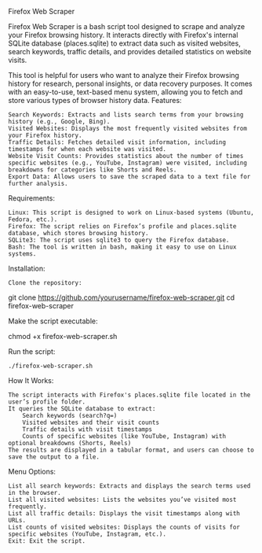 Firefox Web Scraper

Firefox Web Scraper is a bash script tool designed to scrape and analyze your Firefox browsing history. It interacts directly with Firefox's internal SQLite database (places.sqlite) to extract data such as visited websites, search keywords, traffic details, and provides detailed statistics on website visits.

This tool is helpful for users who want to analyze their Firefox browsing history for research, personal insights, or data recovery purposes. It comes with an easy-to-use, text-based menu system, allowing you to fetch and store various types of browser history data.
Features:

    Search Keywords: Extracts and lists search terms from your browsing history (e.g., Google, Bing).
    Visited Websites: Displays the most frequently visited websites from your Firefox history.
    Traffic Details: Fetches detailed visit information, including timestamps for when each website was visited.
    Website Visit Counts: Provides statistics about the number of times specific websites (e.g., YouTube, Instagram) were visited, including breakdowns for categories like Shorts and Reels.
    Export Data: Allows users to save the scraped data to a text file for further analysis.

Requirements:

    Linux: This script is designed to work on Linux-based systems (Ubuntu, Fedora, etc.).
    Firefox: The script relies on Firefox’s profile and places.sqlite database, which stores browsing history.
    SQLite3: The script uses sqlite3 to query the Firefox database.
    Bash: The tool is written in bash, making it easy to use on Linux systems.
Installation:

    Clone the repository:

git clone https://github.com/yourusername/firefox-web-scraper.git
cd firefox-web-scraper

Make the script executable:

chmod +x firefox-web-scraper.sh

Run the script:

    ./firefox-web-scraper.sh

How It Works:

    The script interacts with Firefox's places.sqlite file located in the user’s profile folder.
    It queries the SQLite database to extract:
        Search keywords (search?q=)
        Visited websites and their visit counts
        Traffic details with visit timestamps
        Counts of specific websites (like YouTube, Instagram) with optional breakdowns (Shorts, Reels)
    The results are displayed in a tabular format, and users can choose to save the output to a file.

Menu Options:

    List all search keywords: Extracts and displays the search terms used in the browser.
    List all visited websites: Lists the websites you’ve visited most frequently.
    List all traffic details: Displays the visit timestamps along with URLs.
    List counts of visited websites: Displays the counts of visits for specific websites (YouTube, Instagram, etc.).
    Exit: Exit the script.
